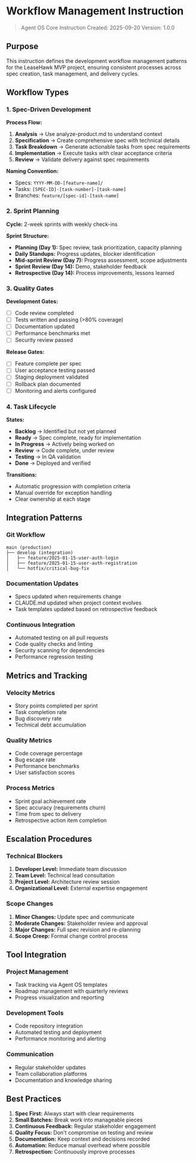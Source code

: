 # Workflow Management Instruction

> Agent OS Core Instruction
> Created: 2025-09-20
> Version: 1.0.0

## Purpose

This instruction defines the development workflow management patterns for the LeaseHawk MVP project, ensuring consistent processes across spec creation, task management, and delivery cycles.

## Workflow Types

### 1. Spec-Driven Development

**Process Flow:**
1. **Analysis** → Use analyze-product.md to understand context
2. **Specification** → Create comprehensive spec with technical details
3. **Task Breakdown** → Generate actionable tasks from spec requirements
4. **Implementation** → Execute tasks with clear acceptance criteria
5. **Review** → Validate delivery against spec requirements

**Naming Convention:**
- Specs: `YYYY-MM-DD-[feature-name]/`
- Tasks: `[SPEC-ID]-[task-number]-[task-name]`
- Branches: `feature/[spec-id]-[task-name]`

### 2. Sprint Planning

**Cycle:** 2-week sprints with weekly check-ins

**Sprint Structure:**
- **Planning (Day 1):** Spec review, task prioritization, capacity planning
- **Daily Standups:** Progress updates, blocker identification
- **Mid-sprint Review (Day 7):** Progress assessment, scope adjustments
- **Sprint Review (Day 14):** Demo, stakeholder feedback
- **Retrospective (Day 14):** Process improvements, lessons learned

### 3. Quality Gates

**Development Gates:**
- [ ] Code review completed
- [ ] Tests written and passing (>80% coverage)
- [ ] Documentation updated
- [ ] Performance benchmarks met
- [ ] Security review passed

**Release Gates:**
- [ ] Feature complete per spec
- [ ] User acceptance testing passed
- [ ] Staging deployment validated
- [ ] Rollback plan documented
- [ ] Monitoring and alerts configured

### 4. Task Lifecycle

**States:**
- **Backlog** → Identified but not yet planned
- **Ready** → Spec complete, ready for implementation
- **In Progress** → Actively being worked on
- **Review** → Code complete, under review
- **Testing** → In QA validation
- **Done** → Deployed and verified

**Transitions:**
- Automatic progression with completion criteria
- Manual override for exception handling
- Clear ownership at each stage

## Integration Patterns

### Git Workflow
```
main (production)
├── develop (integration)
│   ├── feature/2025-01-15-user-auth-login
│   ├── feature/2025-01-15-user-auth-registration
│   └── hotfix/critical-bug-fix
```

### Documentation Updates
- Specs updated when requirements change
- CLAUDE.md updated when project context evolves
- Task templates updated based on retrospective feedback

### Continuous Integration
- Automated testing on all pull requests
- Code quality checks and linting
- Security scanning for dependencies
- Performance regression testing

## Metrics and Tracking

### Velocity Metrics
- Story points completed per sprint
- Task completion rate
- Bug discovery rate
- Technical debt accumulation

### Quality Metrics
- Code coverage percentage
- Bug escape rate
- Performance benchmarks
- User satisfaction scores

### Process Metrics
- Sprint goal achievement rate
- Spec accuracy (requirements churn)
- Time from spec to delivery
- Retrospective action item completion

## Escalation Procedures

### Technical Blockers
1. **Developer Level:** Immediate team discussion
2. **Team Level:** Technical lead consultation
3. **Project Level:** Architecture review session
4. **Organizational Level:** External expertise engagement

### Scope Changes
1. **Minor Changes:** Update spec and communicate
2. **Moderate Changes:** Stakeholder review and approval
3. **Major Changes:** Full spec revision and re-planning
4. **Scope Creep:** Formal change control process

## Tool Integration

### Project Management
- Task tracking via Agent OS templates
- Roadmap management with quarterly reviews
- Progress visualization and reporting

### Development Tools
- Code repository integration
- Automated testing and deployment
- Performance monitoring and alerting

### Communication
- Regular stakeholder updates
- Team collaboration platforms
- Documentation and knowledge sharing

## Best Practices

1. **Spec First:** Always start with clear requirements
2. **Small Batches:** Break work into manageable pieces
3. **Continuous Feedback:** Regular stakeholder engagement
4. **Quality Focus:** Don't compromise on testing and review
5. **Documentation:** Keep context and decisions recorded
6. **Automation:** Reduce manual overhead where possible
7. **Retrospection:** Continuously improve processes